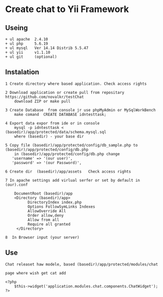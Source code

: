 Create chat to Yii Framework
============================

Useing
------

    + ul apache  2.4.10
    + ul php     5.6.19
    + ul mysql   Ver 14.14 Distrib 5.5.47
    + ul yii     v1.1.10
    + ul git     (optional)

Instalation
-----------

    1 Create directory where based application. Check access rights

    2 Download application or create pull from repositary
    https://github.com/novalkr/testChat
        download ZIP or make pull

    3 Create Database  from console jr use phpMyAdmin or MySqlWorkBench
        make comand  CREATE DATABASE idntesttask;
    
    4 Export data expor from ide or in console
        mysql -p idntesttask < (basedir)/app/protected/data/schema.mysql.sql 
        where (basedir) - your base dir 

    5 Copy file (basedir)/app/protected/config/db_sample.php to (basedir)/app/protected/config/db.php
        in (basedir)/app/protected/config/db.php change 
       'username' => '(our user)',
       'password' => '(our Password)',

    6 Create dir  (basedir)/app/assets   Check access rights
       
    7 In apache settings add virlual serfer or set by default in (our).conf

        DocumentRoot (basedir)/app
        <Directory (basedir)/app>
              DirectoryIndex index.php
              Options FollowSymLinks Indexes
              AllowOverride All
              Order allow,deny
              Allow from all
              Require all granted
         </Directory>

    8  In Browser input (your server)
    
Use
---

    Chat releaset haw modele, based (basedir)/app/protected/modules/chat

    page where wish get cat add

    <?php 
        $this->widget('application.modules.chat.components.ChatWidget');
    ?>





